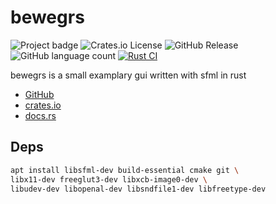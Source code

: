 # bewegrs

![Project badge](https://img.shields.io/badge/language-Rust-blue.svg)
![Crates.io License](https://img.shields.io/crates/l/bewegrs)
![GitHub Release](https://img.shields.io/github/v/release/PlexSheep/bewegrs)
![GitHub language count](https://img.shields.io/github/languages/count/PlexSheep/bewegrs)
[![Rust CI](https://github.com/PlexSheep/bewegrs/actions/workflows/cargo.yaml/badge.svg)](https://github.com/PlexSheep/hedu/actions/workflows/cargo.yaml)


bewegrs is a small examplary gui written with sfml in rust

* [GitHub](https://github.com/PlexSheep/bewegrs)
* [crates.io](https://crates.io/crates/bewegrs)
* [docs.rs](https://docs.rs/crate/bewegrs/)


## Deps

```bash
apt install libsfml-dev build-essential cmake git \
libx11-dev freeglut3-dev libxcb-image0-dev \
libudev-dev libopenal-dev libsndfile1-dev libfreetype-dev
```
